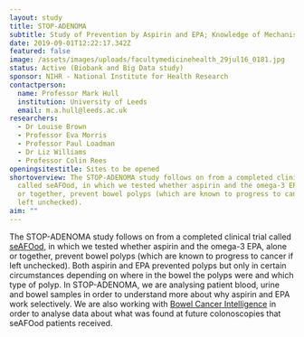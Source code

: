 ```yaml
---
layout: study
title: STOP-ADENOMA
subtitle: Study of Prevention by Aspirin and EPA; Knowledge of Mechanism of Action
date: 2019-09-01T12:22:17.342Z
featured: false
image: /assets/images/uploads/facultymedicinehealth_29jul16_0181.jpg
status: Active (Biobank and Big Data study)
sponsor: NIHR - National Institute for Health Research
contactperson:
  name: Professor Mark Hull
  institution: University of Leeds
  email: m.a.hull@leeds.ac.uk
researchers:
  - Dr Louise Brown
  - Professor Eva Morris
  - Professor Paul Loadman
  - Dr Liz Williams
  - Professor Colin Rees
openingsitestitle: Sites to be opened
shortoverview: The STOP-ADENOMA study follows on from a completed clinical trial
  called seAFOod, in which we tested whether aspirin and the omega-3 EPA, alone
  or together, prevent bowel polyps (which are known to progress to cancer if
  left unchecked).
aim: ""
---
```

The STOP-ADENOMA study follows on from a completed clinical trial called [seAFOod](https://www.thelancet.com/journals/lancet/article/PIIS0140-6736(18)31775-6/fulltext), in which we tested whether aspirin and the omega-3 EPA, alone or together, prevent bowel polyps (which are known to progress to cancer if left unchecked). Both aspirin and EPA prevented polyps but only in certain circumstances depending on where in the bowel the polyps were and which type of polyp. In STOP-ADENOMA, we are analysing patient blood, urine and bowel samples in order to understand more about why aspirin and EPA work selectively. We are also working with [Bowel Cancer Intelligence](https://bci.leeds.ac.uk/) in order to analyse data about what was found at future colonoscopies that seAFOod patients received.
